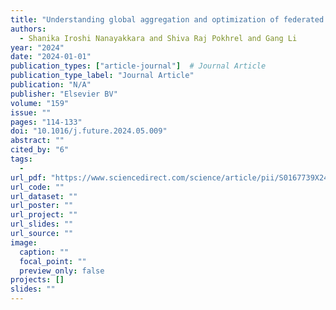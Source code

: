 ```yaml
---
title: "Understanding global aggregation and optimization of federated learning"
authors:
  - Shanika Iroshi Nanayakkara and Shiva Raj Pokhrel and Gang Li
year: "2024"
date: "2024-01-01"
publication_types: ["article-journal"]  # Journal Article
publication_type_label: "Journal Article"
publication: "N/A"
publisher: "Elsevier BV"
volume: "159"
issue: ""
pages: "114-133"
doi: "10.1016/j.future.2024.05.009"
abstract: ""
cited_by: "6"
tags:
  - 
url_pdf: "https://www.sciencedirect.com/science/article/pii/S0167739X24002164"
url_code: ""
url_dataset: ""
url_poster: ""
url_project: ""
url_slides: ""
url_source: ""
image:
  caption: ""
  focal_point: ""
  preview_only: false
projects: []
slides: ""
---
```

